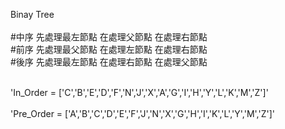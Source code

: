 Binay Tree<br/>
<br/>
#中序  先處理最左節點  在處理父節點  在處理右節點<br/>
#前序  先處理最父節點  在處理左節點  在處理右節點<br/>
#後序  先處理最左節點  在處理右節點  在處理父節點<br/>
<br/>


'In_Order = ['C','B','E','D','F','N','J','X','A','G','I','H','Y','L','K','M','Z']'
<br/>
<br/>
'Pre_Order = ['A','B','C','D','E','F','J','N','X','G','H','I','K','L','Y','M','Z']'
<br/>
